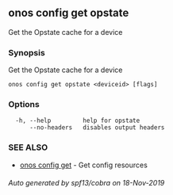 ## onos config get opstate

Get the Opstate cache for a device

### Synopsis

Get the Opstate cache for a device

```
onos config get opstate <deviceid> [flags]
```

### Options

```
  -h, --help         help for opstate
      --no-headers   disables output headers
```

### SEE ALSO

* [onos config get](onos_config_get.md)	 - Get config resources

###### Auto generated by spf13/cobra on 18-Nov-2019
